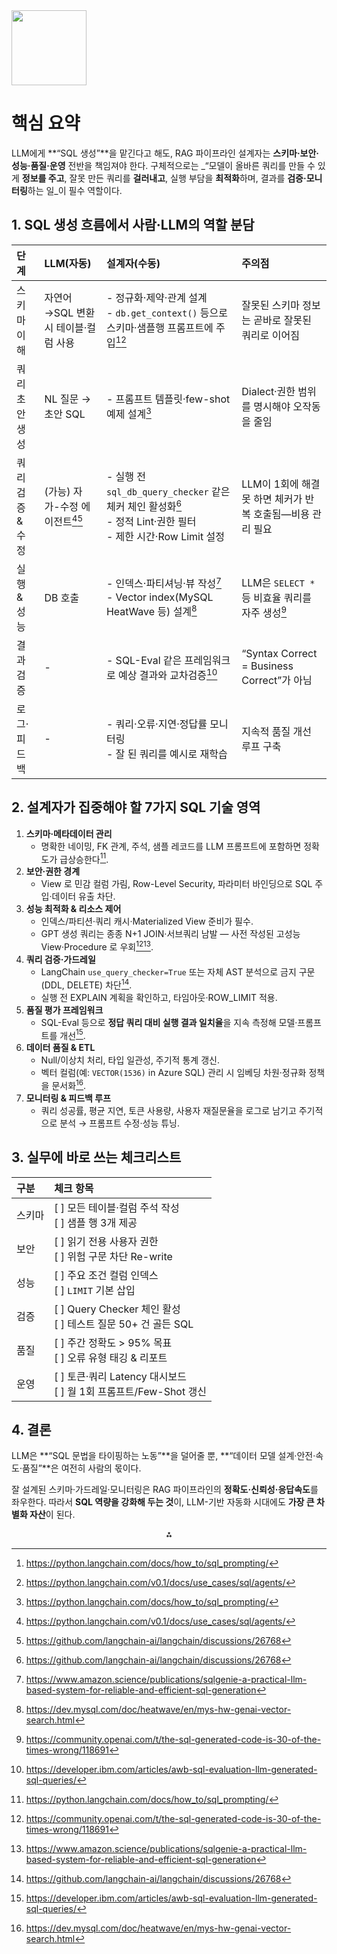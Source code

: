 <img src="https://r2cdn.perplexity.ai/pplx-full-logo-primary-dark%402x.png" class="logo" width="120"/>

# 핵심 요약

LLM에게 **“SQL 생성”**을 맡긴다고 해도, RAG 파이프라인 설계자는 **스키마·보안·성능·품질·운영** 전반을 책임져야 한다. 구체적으로는 _“모델이 올바른 쿼리를 만들 수 있게 **정보를 주고**, 잘못 만든 쿼리를 **걸러내고**, 실행 부담을 **최적화**하며, 결과를 **검증·모니터링**하는 일_이 필수 역할이다.

## 1. SQL 생성 흐름에서 사람·LLM의 역할 분담

| 단계 | LLM(자동) | 설계자(수동) | 주의점 |
| :-- | :-- | :-- | :-- |
| 스키마 이해 | 자연어→SQL 변환 시 테이블·컬럼 사용 | -  정규화·제약·관계 설계<br>-  `db.get_context()` 등으로 스키마‧샘플행 프롬프트에 주입[^1][^2] | 잘못된 스키마 정보는 곧바로 잘못된 쿼리로 이어짐 |
| 쿼리 초안 생성 | NL 질문 → 초안 SQL | -  프롬프트 템플릿·few-shot 예제 설계[^1] | Dialect·권한 범위를 명시해야 오작동을 줄임 |
| 쿼리 검증 \& 수정 | (가능) 자가-수정 에이전트[^2][^3] | -  실행 전 `sql_db_query_checker` 같은 체커 체인 활성화[^3]<br>-  정적 Lint·권한 필터<br>-  제한 시간·Row Limit 설정 | LLM이 1회에 해결 못 하면 체커가 반복 호출됨—비용 관리 필요 |
| 실행 \& 성능 | DB 호출 | -  인덱스·파티셔닝·뷰 작성[^4]<br>-  Vector index(MySQL HeatWave 등) 설계[^5] | LLM은 `SELECT *` 등 비효율 쿼리를 자주 생성[^6] |
| 결과 검증 | - | -  SQL-Eval 같은 프레임워크로 예상 결과와 교차검증[^7] | “Syntax Correct = Business Correct”가 아님 |
| 로그·피드백 | - | -  쿼리·오류·지연·정답률 모니터링<br>-  잘 된 쿼리를 예시로 재학습 | 지속적 품질 개선 루프 구축 |

## 2. 설계자가 **집중해야 할 7가지 SQL 기술 영역**

1. **스키마·메타데이터 관리**
    - 명확한 네이밍, FK 관계, 주석, 샘플 레코드를 LLM 프롬프트에 포함하면 정확도가 급상승한다[^1].
2. **보안·권한 경계**
    - View 로 민감 컬럼 가림, Row-Level Security, 파라미터 바인딩으로 SQL 주입·데이터 유출 차단.
3. **성능 최적화 \& 리소스 제어**
    - 인덱스/파티션·쿼리 캐시·Materialized View 준비가 필수.
    - GPT 생성 쿼리는 종종 N+1 JOIN·서브쿼리 남발 — 사전 작성된 고성능 View·Procedure 로 우회[^6][^4].
4. **쿼리 검증·가드레일**
    - LangChain `use_query_checker=True` 또는 자체 AST 분석으로 금지 구문(DDL, DELETE) 차단[^3].
    - 실행 전 EXPLAIN 계획을 확인하고, 타임아웃·ROW_LIMIT 적용.
5. **품질 평가 프레임워크**
    - SQL-Eval 등으로 **정답 쿼리 대비 실행 결과 일치율**을 지속 측정해 모델·프롬프트를 개선[^7].
6. **데이터 품질 \& ETL**
    - Null/이상치 처리, 타입 일관성, 주기적 통계 갱신.
    - 벡터 컬럼(예: `VECTOR(1536)` in Azure SQL) 관리 시 임베딩 차원·정규화 정책을 문서화[^5].
7. **모니터링 \& 피드백 루프**
    - 쿼리 성공률, 평균 지연, 토큰 사용량, 사용자 재질문율을 로그로 남기고 주기적으로 분석 → 프롬프트 수정·성능 튜닝.

## 3. 실무에 바로 쓰는 **체크리스트**

| 구분 | 체크 항목 |
| :-- | :-- |
| 스키마 | [ ] 모든 테이블·컬럼 주석 작성 <br> [ ] 샘플 행 3개 제공 |
| 보안 | [ ] 읽기 전용 사용자 권한 <br> [ ] 위험 구문 차단 Re-write |
| 성능 | [ ] 주요 조건 컬럼 인덱스 <br> [ ] `LIMIT` 기본 삽입 |
| 검증 | [ ] Query Checker 체인 활성 <br> [ ] 테스트 질문 50+ 건 골든 SQL |
| 품질 | [ ] 주간 정확도 > 95% 목표 <br> [ ] 오류 유형 태깅 \& 리포트 |
| 운영 | [ ] 토큰·쿼리 Latency 대시보드 <br> [ ] 월 1회 프롬프트/Few-Shot 갱신 |

## 4. 결론

LLM은 **“SQL 문법을 타이핑하는 노동”**을 덜어줄 뿐,
**“데이터 모델 설계·안전·속도·품질”**은 여전히 사람의 몫이다.

잘 설계된 스키마·가드레일·모니터링은 RAG 파이프라인의 **정확도·신뢰성·응답속도**를 좌우한다.
따라서 **SQL 역량을 강화해 두는 것**이, LLM-기반 자동화 시대에도 **가장 큰 차별화 자산**이 된다.

<div style="text-align: center">⁂</div>

[^1]: https://python.langchain.com/docs/how_to/sql_prompting/

[^2]: https://python.langchain.com/v0.1/docs/use_cases/sql/agents/

[^3]: https://github.com/langchain-ai/langchain/discussions/26768

[^4]: https://www.amazon.science/publications/sqlgenie-a-practical-llm-based-system-for-reliable-and-efficient-sql-generation

[^5]: https://dev.mysql.com/doc/heatwave/en/mys-hw-genai-vector-search.html

[^6]: https://community.openai.com/t/the-sql-generated-code-is-30-of-the-times-wrong/118691

[^7]: https://developer.ibm.com/articles/awb-sql-evaluation-llm-generated-sql-queries/

[^8]: 02-sql-basic.md

[^9]: 03-sql-basic.md

[^10]: 04-sql-basic.md

[^11]: 01-sql-basic.md

[^12]: https://github.com/marcominerva/SqlDatabaseVectorSearch

[^13]: https://blog.gopenai.com/unveiling-the-magic-behind-langchain-sqlchain-a-deep-dive-48c99301920f

[^14]: https://stackoverflow.com/questions/79329032/how-to-improve-column-name-detection-in-openai-gpt-4o-model-for-sql-generation

